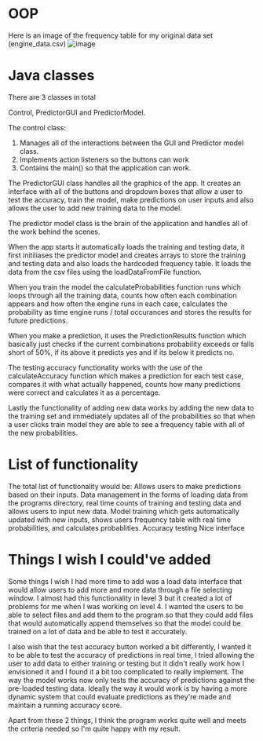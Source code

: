 # OOP

Here is an image of the frequency table for my original data set (engine_data.csv)
![image](https://github.com/user-attachments/assets/45736c3b-0d08-40b6-91a2-e9e46c638c06)

# Java classes

There are 3 classes in total 

Control, PredictorGUI and PredictorModel.

The control class: 
1. Manages all of the interactions between the GUI and Predictor model class.
2. Implements action listeners so the buttons can work
3. Contains the main() so that the application can work.

The PredictorGUI class handles all the graphics of the app. It creates an interface with all of the buttons and dropdown boxes that allow a user to test the accuracy, 
train the model, make predictions on user inputs and also allows the user to add new training data to the model.

The predictor model class is the brain of the application and handles all of the work behind the scenes.

When the app starts it automatically loads the training and testing data, it first initiliases the predictor model and creates arrays to store the training and testing data and also loads the hardcoded frequency table. It loads the data from the csv files using the loadDataFromFile function.

When you train the model the calculateProbabilities function runs which loops through all the training data, counts how often each combination appears and how often the engine runs in each case, calculates the probability as time engine runs / total occurances and stores the results for future predictions.

When you make a prediction, it uses the PredictionResults function which basically just checks if the current combinations probability exceeds or falls short of 50%, if its above it predicts yes and if its below it predicts no.

The testing accuracy functionality works with the use of the calculateAccuracy function which makes a prediction for each test case, compares it with what actually happened, counts how many predictions were correct and calculates it as a percentage.

Lastly the functionality of adding new data works by adding the new data to the training set and immediately updates all of the probabilities so that when a user clicks train model they are able to see a frequency table with all of the new probabilities.


# List of functionality

The total list of functionality would be: 
Allows users to make predictions based on their inputs.
Data management in the forms of loading data from the programs directory, real time counts of training and testing data and allows users to input new data.
Model training which gets automatically updated with new inputs, shows users frequency table with real time probabilities, and calculates probablities.
Accuracy testing
Nice interface

# Things I wish I could've added

Some things I wish I had more time to add was a load data interface that would allow users to add more and more data through a file selecting window. I almost had this functionality in level 3 but it created a lot of problems for me when I was working on level 4. I wanted the users to be able to select files and add them to the program so that they could add files that would automatically append themselves so that the model could be trained on a lot of data and be able to test it accurately.

I also wish that the test accuracy button worked a bit differently, I wanted it to be able to test the accuracy of predictions in real time, I tried allowing the user to add data to either training or testing but it didn't really work how I envisioned it and I found it a bit too complicated to really implement. The way the model works now only tests the accuracy of predictions against the pre-loaded testing data. Ideally the way it would work is by having a more dynamic system that could evaluate predictions as they're made and maintain a running accuracy score. 

Apart from these 2 things, I think the program works quite well and meets the criteria needed so I'm quite happy with my result.


